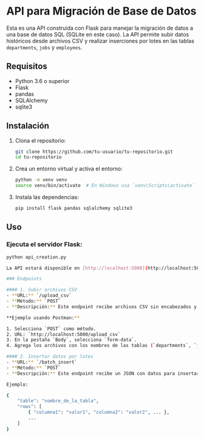 # API para Migración de Base de Datos

Esta es una API construida con Flask para manejar la migración de datos a una base de datos SQL (SQLite en este caso). La API permite subir datos históricos desde archivos CSV y realizar inserciones por lotes en las tablas `departments`, `jobs` y `employees`.

## Requisitos

- Python 3.6 o superior
- Flask
- pandas
- SQLAlchemy
- sqlite3

## Instalación

1. Clona el repositorio:

   ```bash
   git clone https://github.com/tu-usuario/tu-repositorio.git
   cd tu-repositorio

2. Crea un entorno virtual y activa el entorno:
    ```bash
    python -m venv venv
    source venv/bin/activate  # En Windows usa `venv\Scripts\activate`

3. Instala las dependencias:
    ```bash
    pip install flask pandas sqlalchemy sqlite3

## Uso

### Ejecuta el servidor Flask:

```bash
python api_creation.py

La API estará disponible en [http://localhost:5000](http://localhost:5000).

### Endpoints

#### 1. Subir archivos CSV
- **URL:** `/upload_csv`
- **Método:** `POST`
- **Descripción:** Este endpoint recibe archivos CSV sin encabezados y los inserta en las tablas correspondientes.

**Ejemplo usando Postman:**

1. Selecciona `POST` como método.
2. URL: `http://localhost:5000/upload_csv`
3. En la pestaña `Body`, selecciona `form-data`.
4. Agrega los archivos con los nombres de las tablas (`departments`, `jobs`, `employees`) como claves.

#### 2. Insertar datos por lotes
- **URL:** `/batch_insert`
- **Método:** `POST`
- **Descripción:** Este endpoint recibe un JSON con datos para insertar en las tablas correspondientes en lotes.

Ejemplo: 

{
    "table": "nombre_de_la_tabla",
    "rows": [
        { "columna1": "valor1", "columna2": "valor2", ... },
        ...
    ]
}




